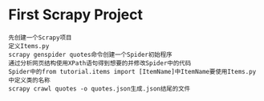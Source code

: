 # First Scrapy Project
	先创建一个Scrapy项目
	定义Items.py
	scrapy genspider quotes命令创建一个Spider初始程序
	通过分析网页结构使用XPath语句得到想要的并修改Spider中的代码
	Spider中的from tutorial.items import [ItemName]中ItemName要使用Items.py中定义类的名称
	scrapy crawl quotes -o quotes.json生成.json结尾的文件
	